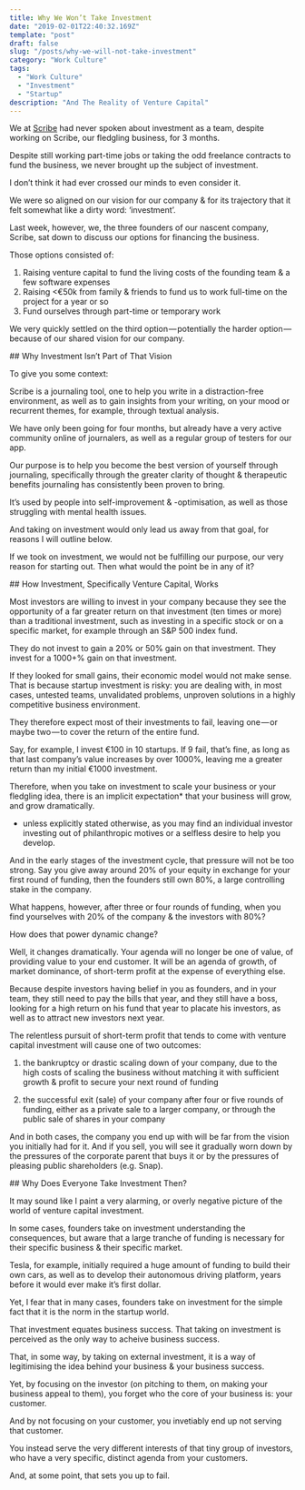 ```yaml
---
title: Why We Won’t Take Investment
date: "2019-02-01T22:40:32.169Z"
template: "post"
draft: false
slug: "/posts/why-we-will-not-take-investment"
category: "Work Culture"
tags:
  - "Work Culture"
  - "Investment"
  - "Startup"
description: "And The Reality of Venture Capital"
---
```



We at [Scribe](www.scribeapp.co) had never spoken about investment as a team, despite working on Scribe, our fledgling business, for 3 months.

Despite still working part-time jobs or taking the odd freelance contracts to fund the business, we never brought up the subject of investment.

I don’t think it had ever crossed our minds to even consider it.

We were so aligned on our vision for our company & for its trajectory that it felt somewhat like a dirty word: ‘investment’.

Last week, however, we, the three founders of our nascent company, Scribe, sat down to discuss our options for financing the business.

Those options consisted of:
1. Raising venture capital to fund the living costs of the founding team & a few software expenses
2. Raising <€50k from family & friends to fund us to work full-time on the project for a year or so
3. Fund ourselves through part-time or temporary work

We very quickly settled on the third option — potentially the harder option — because of our shared vision for our company.


## Why Investment Isn’t Part of That Vision

To give you some context:

Scribe is a journaling tool, one to help you write in a distraction-free environment, as well as to gain insights from your writing, on your mood or recurrent themes, for example, through textual analysis.

We have only been going for four months, but already have a very active community online of journalers, as well as a regular group of testers for our app.

Our purpose is to help you become the best version of yourself through journaling, specifically through the greater clarity of thought & therapeutic benefits journaling has consistently been proven to bring.

It’s used by people into self-improvement & -optimisation, as well as those struggling with mental health issues.

And taking on investment would only lead us away from that goal, for reasons I will outline below.

If we took on investment, we would not be fulfilling our purpose, our very reason for starting out. Then what would the point be in any of it?


## How Investment, Specifically Venture Capital, Works

Most investors are willing to invest in your company because they see the opportunity of a far greater return on that investment (ten times or more) than a traditional investment, such as investing in a specific stock or on a specific market, for example through an S&P 500 index fund.

They do not invest to gain a 20% or 50% gain on that investment. They invest for a 1000+% gain on that investment.

If they looked for small gains, their economic model would not make sense. That is because startup investment is risky: you are dealing with, in most cases, untested teams, unvalidated problems, unproven solutions in a highly competitive business environment.

They therefore expect most of their investments to fail, leaving one — or maybe two — to cover the return of the entire fund.

Say, for example, I invest €100 in 10 startups. If 9 fail, that’s fine, as long as that last company’s value increases by over 1000%, leaving me a greater return than my initial €1000 investment.

Therefore, when you take on investment to scale your business or your fledgling idea, there is an implicit expectation* that your business will grow, and grow dramatically.

* unless explicitly stated otherwise, as you may find an individual investor investing out of philanthropic motives or a selfless desire to help you develop.

And in the early stages of the investment cycle, that pressure will not be too strong. Say you give away around 20% of your equity in exchange for your first round of funding, then the founders still own 80%, a large controlling stake in the company.

What happens, however, after three or four rounds of funding, when you find yourselves with 20% of the company & the investors with 80%?

How does that power dynamic change?

Well, it changes dramatically. Your agenda will no longer be one of value, of providing value to your end customer. It will be an agenda of growth, of market dominance, of short-term profit at the expense of everything else.

Because despite investors having belief in you as founders, and in your team, they still need to pay the bills that year, and they still have a boss, looking for a high return on his fund that year to placate his investors, as well as to attract new investors next year.

The relentless pursuit of short-term profit that tends to come with venture capital investment will cause one of two outcomes:

1. the bankruptcy or drastic scaling down of your company, due to the high costs of scaling the business without matching it with sufficient growth & profit to secure your next round of funding

2. the successful exit (sale) of your company after four or five rounds of funding, either as a private sale to a larger company, or through the public sale of shares in your company

And in both cases, the company you end up with will be far from the vision you initially had for it. And if you sell, you will see it gradually worn down by the pressures of the corporate parent that buys it or by the pressures of pleasing public shareholders (e.g. Snap).


## Why Does Everyone Take Investment Then?

It may sound like I paint a very alarming, or overly negative picture of the world of venture capital investment.

In some cases, founders take on investment understanding the consequences, but aware that a large tranche of funding is necessary for their specific business & their specific market.

Tesla, for example, initially required a huge amount of funding to build their own cars, as well as to develop their autonomous driving platform, years before it would ever make it’s first dollar.

Yet, I fear that in many cases, founders take on investment for the simple fact that it is the norm in the startup world.

That investment equates business success. That taking on investment is perceived as the only way to acheive business success.

That, in some way, by taking on external investment, it is a way of legitimising the idea behind your business & your business success.

Yet, by focusing on the investor (on pitching to them, on making your business appeal to them), you forget who the core of your business is: your customer.

And by not focusing on your customer, you invetiably end up not serving that customer.

You instead serve the very different interests of that tiny group of investors, who have a very specific, distinct agenda from your customers.

And, at some point, that sets you up to fail.
